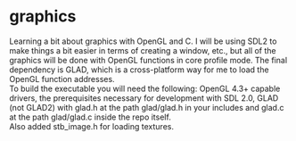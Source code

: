 # graphics
Learning a bit about graphics with OpenGL and C. I will be using SDL2 to make
things a bit easier in terms of creating a window, etc., but all of the
graphics will be done with OpenGL functions in core profile mode. The final
dependency is GLAD, which is a cross-platform way for me to load the OpenGL
function addresses.\
To build the executable you will need the following: OpenGL 4.3+ capable
drivers, the prerequisites necessary for development with SDL 2.0, GLAD (not
GLAD2) with glad.h at the path glad/glad.h in your includes and glad.c at the
path glad/glad.c inside the repo itself.\
Also added stb\_image.h for loading textures.
